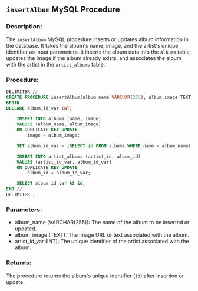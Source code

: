 ## `insertAlbum` MySQL Procedure

### Description:
The `insertAlbum` MySQL procedure inserts or updates album information in the database. It takes the album's name, image, and the artist's unique identifier as input parameters. It inserts the album data into the `albums` table, updates the image if the album already exists, and associates the album with the artist in the `artist_albums` table.

### Procedure:
```sql
DELIMITER //
CREATE PROCEDURE insertAlbum(album_name VARCHAR(255), album_image TEXT, artist_id_var INT)
BEGIN
DECLARE album_id_var INT;

    INSERT INTO albums (name, image)
    VALUES (album_name, album_image)
    ON DUPLICATE KEY UPDATE
        image = album_image;

    SET album_id_var = (SELECT id FROM albums WHERE name = album_name);

    INSERT INTO artist_albums (artist_id, album_id)
    VALUES (artist_id_var, album_id_var)
    ON DUPLICATE KEY UPDATE
        album_id = album_id_var;

    SELECT album_id_var AS id;
END //
DELIMITER ;
```
### Parameters:
- album_name (VARCHAR(255)): The name of the album to be inserted or updated.
- album_image (TEXT): The image URL or text associated with the album.
- artist_id_var (INT): The unique identifier of the artist associated with the album.

### Returns:
The procedure returns the album's unique identifier (`id`) after insertion or update.